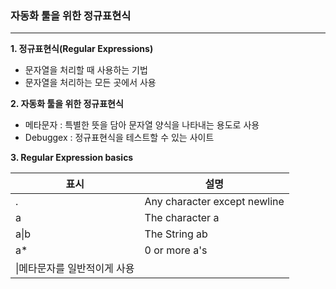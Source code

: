 

### 자동화 툴을 위한 정규표현식

- - -

**1. 정규표현식(Regular Expressions)**
 - 문자열을 처리할 때 사용하는 기법
 - 문자열을 처리하는 모든 곳에서 사용
 
 
**2. 자동화 툴을 위한 정규표현식**
 - 메타문자 : 특별한 뜻을 담아 문자열 양식을 나타내는 용도로 사용 
 - Debuggex : 정규표현식을 테스트할 수 있는 사이트
 
 
**3. Regular Expression basics**

|표시|설명|
|------|----------|
|.|Any character except newline|
|a|The character a|
|a\|b|The String ab|
|a*|0 or more a's|
|\|메타문자를 일반적이게 사용|




